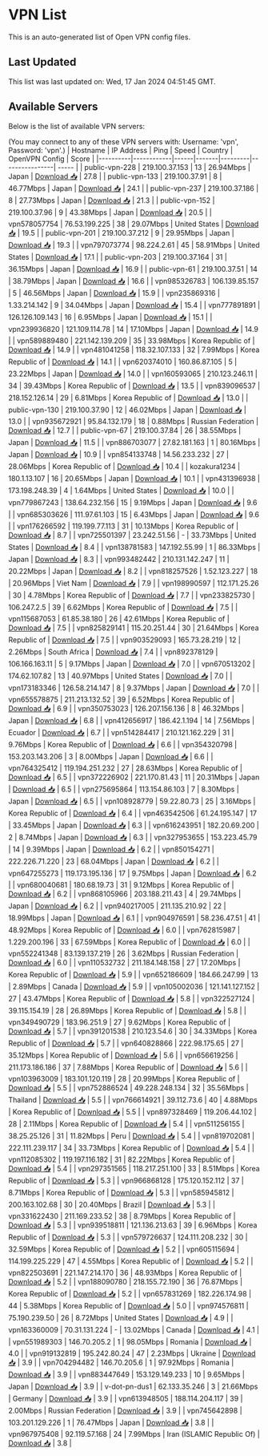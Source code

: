 # VPN List

This is an auto-generated list of Open VPN config files.

## Last Updated

This list was last updated on: Wed, 17 Jan 2024 04:51:45 GMT.

## Available Servers

Below is the list of available VPN servers:

(You may connect to any of these VPN servers with: Username: 'vpn', Password: 'vpn'.)
| Hostname | IP Address | Ping | Speed | Country | OpenVPN Config | Score |
|----------|------------|------|-------|---------|----------------| ----- |
| public-vpn-228 | 219.100.37.153 | 13 | 26.94Mbps | Japan | [Download 📥](./configs/server_0_JP.ovpn) | 27.8 |
| public-vpn-133 | 219.100.37.91 | 8 | 46.77Mbps | Japan | [Download 📥](./configs/server_1_JP.ovpn) | 24.1 |
| public-vpn-237 | 219.100.37.186 | 8 | 27.73Mbps | Japan | [Download 📥](./configs/server_2_JP.ovpn) | 21.3 |
| public-vpn-152 | 219.100.37.96 | 9 | 43.38Mbps | Japan | [Download 📥](./configs/server_3_JP.ovpn) | 20.5 |
| vpn578057754 | 76.53.199.225 | 38 | 29.07Mbps | United States | [Download 📥](./configs/server_4_US.ovpn) | 19.5 |
| public-vpn-201 | 219.100.37.212 | 9 | 29.95Mbps | Japan | [Download 📥](./configs/server_5_JP.ovpn) | 19.3 |
| vpn797073774 | 98.224.2.61 | 45 | 58.91Mbps | United States | [Download 📥](./configs/server_6_US.ovpn) | 17.1 |
| public-vpn-203 | 219.100.37.164 | 31 | 36.15Mbps | Japan | [Download 📥](./configs/server_7_JP.ovpn) | 16.9 |
| public-vpn-61 | 219.100.37.51 | 14 | 38.79Mbps | Japan | [Download 📥](./configs/server_8_JP.ovpn) | 16.6 |
| vpn985326783 | 106.139.85.157 | 5 | 46.56Mbps | Japan | [Download 📥](./configs/server_9_JP.ovpn) | 15.9 |
| vpn235869316 | 1.33.214.142 | 9 | 34.04Mbps | Japan | [Download 📥](./configs/server_10_JP.ovpn) | 15.4 |
| vpn777891891 | 126.126.109.143 | 16 | 6.95Mbps | Japan | [Download 📥](./configs/server_11_JP.ovpn) | 15.1 |
| vpn239936820 | 121.109.114.78 | 14 | 17.10Mbps | Japan | [Download 📥](./configs/server_12_JP.ovpn) | 14.9 |
| vpn589889480 | 221.142.139.209 | 35 | 33.98Mbps | Korea Republic of | [Download 📥](./configs/server_13_KR.ovpn) | 14.9 |
| vpn481041258 | 118.32.107.133 | 32 | 7.99Mbps | Korea Republic of | [Download 📥](./configs/server_14_KR.ovpn) | 14.1 |
| vpn620374010 | 160.86.87.105 | 5 | 23.22Mbps | Japan | [Download 📥](./configs/server_15_JP.ovpn) | 14.0 |
| vpn160593065 | 210.123.246.11 | 34 | 39.43Mbps | Korea Republic of | [Download 📥](./configs/server_16_KR.ovpn) | 13.5 |
| vpn839096537 | 218.152.126.14 | 29 | 6.81Mbps | Korea Republic of | [Download 📥](./configs/server_17_KR.ovpn) | 13.0 |
| public-vpn-130 | 219.100.37.90 | 12 | 46.02Mbps | Japan | [Download 📥](./configs/server_18_JP.ovpn) | 13.0 |
| vpn935672921 | 95.84.132.179 | 18 | 0.88Mbps | Russian Federation | [Download 📥](./configs/server_19_RU.ovpn) | 12.7 |
| public-vpn-67 | 219.100.37.84 | 26 | 38.55Mbps | Japan | [Download 📥](./configs/server_20_JP.ovpn) | 11.5 |
| vpn886703077 | 27.82.181.163 | 1 | 80.16Mbps | Japan | [Download 📥](./configs/server_21_JP.ovpn) | 10.9 |
| vpn854133748 | 14.56.233.232 | 27 | 28.06Mbps | Korea Republic of | [Download 📥](./configs/server_22_KR.ovpn) | 10.4 |
| kozakura1234 | 180.1.13.107 | 16 | 20.65Mbps | Japan | [Download 📥](./configs/server_23_JP.ovpn) | 10.1 |
| vpn431396938 | 173.198.248.39 | 4 | 1.64Mbps | United States | [Download 📥](./configs/server_24_US.ovpn) | 10.0 |
| vpn779867243 | 138.64.232.156 | 15 | 9.19Mbps | Japan | [Download 📥](./configs/server_25_JP.ovpn) | 9.6 |
| vpn685303626 | 111.97.61.103 | 15 | 6.43Mbps | Japan | [Download 📥](./configs/server_26_JP.ovpn) | 9.6 |
| vpn176266592 | 119.199.77.113 | 31 | 10.13Mbps | Korea Republic of | [Download 📥](./configs/server_27_KR.ovpn) | 8.7 |
| vpn725501397 | 23.242.51.56 | - | 33.73Mbps | United States | [Download 📥](./configs/server_28_US.ovpn) | 8.4 |
| vpn138781583 | 147.192.55.99 | 1 | 86.33Mbps | Japan | [Download 📥](./configs/server_29_JP.ovpn) | 8.3 |
| vpn993482442 | 210.131.142.247 | 11 | 20.22Mbps | Japan | [Download 📥](./configs/server_30_JP.ovpn) | 8.2 |
| vpn818257526 | 1.52.123.227 | 18 | 20.96Mbps | Viet Nam | [Download 📥](./configs/server_31_VN.ovpn) | 7.9 |
| vpn198990597 | 112.171.25.26 | 30 | 4.78Mbps | Korea Republic of | [Download 📥](./configs/server_32_KR.ovpn) | 7.7 |
| vpn233825730 | 106.247.2.5 | 39 | 6.62Mbps | Korea Republic of | [Download 📥](./configs/server_33_KR.ovpn) | 7.5 |
| vpn115687053 | 61.85.38.180 | 26 | 42.61Mbps | Korea Republic of | [Download 📥](./configs/server_34_KR.ovpn) | 7.5 |
| vpn825829141 | 115.20.251.44 | 30 | 21.64Mbps | Korea Republic of | [Download 📥](./configs/server_35_KR.ovpn) | 7.5 |
| vpn903529093 | 165.73.28.219 | 12 | 2.26Mbps | South Africa | [Download 📥](./configs/server_36_ZA.ovpn) | 7.4 |
| vpn892378129 | 106.166.163.11 | 5 | 9.17Mbps | Japan | [Download 📥](./configs/server_37_JP.ovpn) | 7.0 |
| vpn670513202 | 174.62.107.82 | 13 | 40.97Mbps | United States | [Download 📥](./configs/server_38_US.ovpn) | 7.0 |
| vpn173183346 | 126.58.214.147 | 8 | 9.37Mbps | Japan | [Download 📥](./configs/server_39_JP.ovpn) | 7.0 |
| vpn655578875 | 211.213.132.52 | 39 | 6.52Mbps | Korea Republic of | [Download 📥](./configs/server_40_KR.ovpn) | 6.9 |
| vpn350753023 | 126.207.156.136 | 8 | 46.32Mbps | Japan | [Download 📥](./configs/server_41_JP.ovpn) | 6.8 |
| vpn412656917 | 186.42.1.194 | 14 | 7.56Mbps | Ecuador | [Download 📥](./configs/server_42_EC.ovpn) | 6.7 |
| vpn514284417 | 210.121.162.229 | 31 | 9.76Mbps | Korea Republic of | [Download 📥](./configs/server_43_KR.ovpn) | 6.6 |
| vpn354320798 | 153.203.143.206 | 3 | 8.00Mbps | Japan | [Download 📥](./configs/server_44_JP.ovpn) | 6.6 |
| vpn764325412 | 119.194.251.232 | 27 | 28.63Mbps | Korea Republic of | [Download 📥](./configs/server_45_KR.ovpn) | 6.5 |
| vpn372226902 | 221.170.81.43 | 11 | 20.31Mbps | Japan | [Download 📥](./configs/server_46_JP.ovpn) | 6.5 |
| vpn275695864 | 113.154.86.103 | 7 | 8.30Mbps | Japan | [Download 📥](./configs/server_47_JP.ovpn) | 6.5 |
| vpn108928779 | 59.22.80.73 | 25 | 3.16Mbps | Korea Republic of | [Download 📥](./configs/server_48_KR.ovpn) | 6.4 |
| vpn463542506 | 61.24.195.147 | 17 | 33.45Mbps | Japan | [Download 📥](./configs/server_49_JP.ovpn) | 6.3 |
| vpn616243951 | 182.20.69.200 | 2 | 8.74Mbps | Japan | [Download 📥](./configs/server_50_JP.ovpn) | 6.3 |
| vpn327953655 | 153.223.45.79 | 14 | 9.39Mbps | Japan | [Download 📥](./configs/server_51_JP.ovpn) | 6.2 |
| vpn850154271 | 222.226.71.220 | 23 | 68.04Mbps | Japan | [Download 📥](./configs/server_52_JP.ovpn) | 6.2 |
| vpn647255273 | 119.173.195.136 | 17 | 9.75Mbps | Japan | [Download 📥](./configs/server_53_JP.ovpn) | 6.2 |
| vpn680040681 | 180.68.19.73 | 31 | 9.12Mbps | Korea Republic of | [Download 📥](./configs/server_54_KR.ovpn) | 6.2 |
| vpn868105966 | 203.188.211.43 | 4 | 29.74Mbps | Japan | [Download 📥](./configs/server_55_JP.ovpn) | 6.2 |
| vpn940217005 | 211.135.210.92 | 22 | 18.99Mbps | Japan | [Download 📥](./configs/server_56_JP.ovpn) | 6.1 |
| vpn904976591 | 58.236.47.51 | 41 | 48.92Mbps | Korea Republic of | [Download 📥](./configs/server_57_KR.ovpn) | 6.0 |
| vpn762815987 | 1.229.200.196 | 33 | 67.59Mbps | Korea Republic of | [Download 📥](./configs/server_58_KR.ovpn) | 6.0 |
| vpn552241348 | 83.139.137.219 | 26 | 3.62Mbps | Russian Federation | [Download 📥](./configs/server_59_RU.ovpn) | 6.0 |
| vpn110532732 | 211.184.148.158 | 27 | 17.20Mbps | Korea Republic of | [Download 📥](./configs/server_60_KR.ovpn) | 5.9 |
| vpn652186609 | 184.66.247.99 | 13 | 2.89Mbps | Canada | [Download 📥](./configs/server_61_CA.ovpn) | 5.9 |
| vpn105002036 | 121.141.127.152 | 27 | 43.47Mbps | Korea Republic of | [Download 📥](./configs/server_62_KR.ovpn) | 5.8 |
| vpn322527124 | 39.115.154.19 | 28 | 26.89Mbps | Korea Republic of | [Download 📥](./configs/server_63_KR.ovpn) | 5.8 |
| vpn349490729 | 183.96.251.9 | 27 | 9.62Mbps | Korea Republic of | [Download 📥](./configs/server_64_KR.ovpn) | 5.7 |
| vpn391201538 | 210.123.54.6 | 30 | 34.33Mbps | Korea Republic of | [Download 📥](./configs/server_65_KR.ovpn) | 5.7 |
| vpn640828866 | 222.98.175.65 | 27 | 35.12Mbps | Korea Republic of | [Download 📥](./configs/server_66_KR.ovpn) | 5.6 |
| vpn656619256 | 211.173.186.186 | 37 | 7.88Mbps | Korea Republic of | [Download 📥](./configs/server_67_KR.ovpn) | 5.6 |
| vpn103963009 | 183.101.120.119 | 28 | 20.99Mbps | Korea Republic of | [Download 📥](./configs/server_68_KR.ovpn) | 5.5 |
| vpn752886524 | 49.228.248.134 | 32 | 35.56Mbps | Thailand | [Download 📥](./configs/server_69_TH.ovpn) | 5.5 |
| vpn766614921 | 39.112.73.6 | 40 | 4.88Mbps | Korea Republic of | [Download 📥](./configs/server_70_KR.ovpn) | 5.5 |
| vpn897328469 | 119.206.44.102 | 28 | 2.11Mbps | Korea Republic of | [Download 📥](./configs/server_71_KR.ovpn) | 5.4 |
| vpn511256155 | 38.25.25.126 | 31 | 11.82Mbps | Peru | [Download 📥](./configs/server_72_PE.ovpn) | 5.4 |
| vpn819702081 | 222.111.239.117 | 34 | 33.73Mbps | Korea Republic of | [Download 📥](./configs/server_73_KR.ovpn) | 5.4 |
| vpn112085302 | 119.197.116.182 | 31 | 82.22Mbps | Korea Republic of | [Download 📥](./configs/server_74_KR.ovpn) | 5.4 |
| vpn297351565 | 118.217.251.100 | 33 | 8.51Mbps | Korea Republic of | [Download 📥](./configs/server_75_KR.ovpn) | 5.3 |
| vpn966868128 | 175.120.152.112 | 37 | 8.71Mbps | Korea Republic of | [Download 📥](./configs/server_76_KR.ovpn) | 5.3 |
| vpn585945812 | 200.163.102.68 | 30 | 20.40Mbps | Brazil | [Download 📥](./configs/server_77_BR.ovpn) | 5.3 |
| vpn331622430 | 211.169.233.52 | 38 | 8.79Mbps | Korea Republic of | [Download 📥](./configs/server_78_KR.ovpn) | 5.3 |
| vpn939518811 | 121.136.213.63 | 39 | 6.96Mbps | Korea Republic of | [Download 📥](./configs/server_79_KR.ovpn) | 5.3 |
| vpn579726637 | 124.111.208.232 | 30 | 32.59Mbps | Korea Republic of | [Download 📥](./configs/server_80_KR.ovpn) | 5.2 |
| vpn605115694 | 114.199.225.229 | 47 | 4.55Mbps | Korea Republic of | [Download 📥](./configs/server_81_KR.ovpn) | 5.2 |
| vpn822503691 | 221.147.214.170 | 36 | 48.93Mbps | Korea Republic of | [Download 📥](./configs/server_82_KR.ovpn) | 5.2 |
| vpn188090780 | 218.155.72.190 | 36 | 76.87Mbps | Korea Republic of | [Download 📥](./configs/server_83_KR.ovpn) | 5.2 |
| vpn657831269 | 182.226.174.98 | 44 | 5.38Mbps | Korea Republic of | [Download 📥](./configs/server_84_KR.ovpn) | 5.0 |
| vpn974576811 | 75.190.239.50 | 26 | 8.72Mbps | United States | [Download 📥](./configs/server_85_US.ovpn) | 4.9 |
| vpn163360009 | 70.31.131.224 | - | 13.02Mbps | Canada | [Download 📥](./configs/server_86_CA.ovpn) | 4.1 |
| vpn551989303 | 146.70.205.2 | 1 | 98.05Mbps | Romania | [Download 📥](./configs/server_87_RO.ovpn) | 4.0 |
| vpn919132819 | 195.242.80.24 | 47 | 2.23Mbps | Ukraine | [Download 📥](./configs/server_88_UA.ovpn) | 3.9 |
| vpn704294482 | 146.70.205.6 | 1 | 97.92Mbps | Romania | [Download 📥](./configs/server_89_RO.ovpn) | 3.9 |
| vpn883447649 | 153.129.149.233 | 10 | 9.65Mbps | Japan | [Download 📥](./configs/server_90_JP.ovpn) | 3.9 |
| v-dot-pn-dus1 | 62.133.35.246 | 3 | 21.66Mbps | Germany | [Download 📥](./configs/server_91_DE.ovpn) | 3.9 |
| vpn613948505 | 188.114.204.117 | 39 | 2.00Mbps | Russian Federation | [Download 📥](./configs/server_92_RU.ovpn) | 3.9 |
| vpn745642898 | 103.201.129.226 | 1 | 76.47Mbps | Japan | [Download 📥](./configs/server_93_JP.ovpn) | 3.8 |
| vpn967975408 | 92.119.57.168 | 24 | 7.99Mbps | Iran (ISLAMIC Republic Of) | [Download 📥](./configs/server_94_IR.ovpn) | 3.8 |
